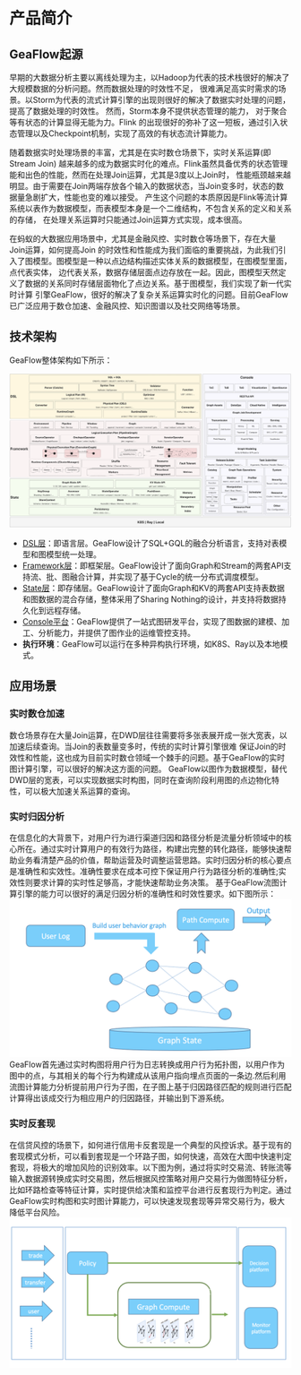 # 产品简介
## GeaFlow起源

早期的大数据分析主要以离线处理为主，以Hadoop为代表的技术栈很好的解决了大规模数据的分析问题。然而数据处理的时效性不足，
很难满足高实时需求的场景。以Storm为代表的流式计算引擎的出现则很好的解决了数据实时处理的问题，提高了数据处理的时效性。
然而，Storm本身不提供状态管理的能力， 对于聚合等有状态的计算显得无能为力。Flink
的出现很好的弥补了这一短板，通过引入状态管理以及Checkpoint机制，实现了高效的有状态流计算能力。

随着数据实时处理场景的丰富，尤其是在实时数仓场景下，实时关系运算(即Stream Join)
越来越多的成为数据实时化的难点。Flink虽然具备优秀的状态管理能和出色的性能，然而在处理Join运算，尤其是3度以上Join时，
性能瓶颈越来越明显。由于需要在Join两端存放各个输入的数据状态，当Join变多时，状态的数据量急剧扩大，性能也变的难以接受。
产生这个问题的本质原因是Flink等流计算系统以表作为数据模型，而表模型本身是一个二维结构，不包含关系的定义和关系的存储，
在处理关系运算时只能通过Join运算方式实现，成本很高。

在蚂蚁的大数据应用场景中，尤其是金融风控、实时数仓等场景下，存在大量Join运算，如何提高Join
的时效性和性能成为我们面临的重要挑战，为此我们引入了图模型。图模型是一种以点边结构描述实体关系的数据模型，在图模型里面，点代表实体，
边代表关系，数据存储层面点边存放在一起。因此，图模型天然定义了数据的关系同时存储层面物化了点边关系。基于图模型，我们实现了新一代实时计算
引擎GeaFlow，很好的解决了复杂关系运算实时化的问题。目前GeaFlow已广泛应用于数仓加速、金融风控、知识图谱以及社交网络等场景。

## 技术架构

GeaFlow整体架构如下所示：

![GeaFlow架构](../../static/img/geaflow_arch_new.png)

* [DSL层](4.concepts/2.dsl_principle.md)：即语言层。GeaFlow设计了SQL+GQL的融合分析语言，支持对表模型和图模型统一处理。
* [Framework层](4.concepts/3.framework_principle.md)：即框架层。GeaFlow设计了面向Graph和Stream的两套API支持流、批、图融合计算，并实现了基于Cycle的统一分布式调度模型。
* [State层](4.concepts/4.state_principle.md)：即存储层。GeaFlow设计了面向Graph和KV的两套API支持表数据和图数据的混合存储，整体采用了Sharing Nothing的设计，并支持将数据持久化到远程存储。
* [Console平台](4.concepts/5.console_principle.md)：GeaFlow提供了一站式图研发平台，实现了图数据的建模、加工、分析能力，并提供了图作业的运维管控支持。
* **执行环境**：GeaFlow可以运行在多种异构执行环境，如K8S、Ray以及本地模式。

## 应用场景

### 实时数仓加速
数仓场景存在大量Join运算，在DWD层往往需要将多张表展开成一张大宽表，以加速后续查询。当Join的表数量变多时，传统的实时计算引擎很难
保证Join的时效性和性能，这也成为目前实时数仓领域一个棘手的问题。基于GeaFlow的实时图计算引擎，可以很好的解决这方面的问题。
GeaFlow以图作为数据模型，替代DWD层的宽表，可以实现数据实时构图，同时在查询阶段利用图的点边物化特性，可以极大加速关系运算的查询。

### 实时归因分析
在信息化的大背景下，对用户行为进行渠道归因和路径分析是流量分析领域中的核心所在。通过实时计算用户的有效行为路径，构建出完整的转化路径，能够快速帮助业务看清楚产品的价值，帮助运营及时调整运营思路。实时归因分析的核心要点是准确性和实效性。准确性要求在成本可控下保证用户行为路径分析的准确性;实效性则要求计算的实时性足够高，才能快速帮助业务决策。
基于GeaFlow流图计算引擎的能力可以很好的满足归因分析的准确性和时效性要求。如下图所示：
![归因分析](../../static/img/guiyin_analysis.png)
GeaFlow首先通过实时构图将用户行为日志转换成用户行为拓扑图，以用户作为图中的点，与其相关的每个行为构建成从该用户指向埋点页面的一条边.然后利用流图计算能力分析提前用户行为子图，在子图上基于归因路径匹配的规则进行匹配计算得出该成交行为相应用户的归因路径，并输出到下游系统。

### 实时反套现
在信贷风控的场景下，如何进行信用卡反套现是一个典型的风控诉求。基于现有的套现模式分析，可以看到套现是一个环路子图，如何快速，高效在大图中快速判定套现，将极大的增加风险的识别效率。以下图为例，通过将实时交易流、转账流等输入数据源转换成实时交易图，然后根据风控策略对用户交易行为做图特征分析，比如环路检查等特征计算，实时提供给决策和监控平台进行反套现行为判定。通过GeaFlow实时构图和实时图计算能力，可以快速发现套现等异常交易行为，极大降低平台风险。
![实时反套现](../../static/img/fantaoxian.png)